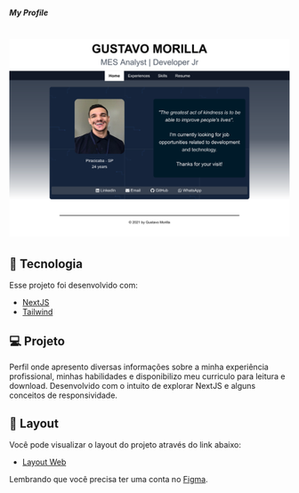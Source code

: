 ##### My Profile

<h1 align="center">
    <img alt="MyProfile" src=".github/cover.svg" />
</h1>

## 🧪 Tecnologia

Esse projeto foi desenvolvido com:

- [NextJS](https://nextjs.org/)
- [Tailwind](https://tailwindcss.com/)

## 💻 Projeto

Perfil onde apresento diversas informações sobre a minha experiência profissional, minhas habilidades e disponibilizo meu curriculo para leitura e download.
Desenvolvido com o intuito de explorar NextJS e alguns conceitos de responsividade.

## 🔖 Layout

Você pode visualizar o layout do projeto através do link abaixo:

- [Layout Web](https://www.figma.com/file/jrN9Vdmtmq6egJPtuqnLut/Profile?node-id=0%3A1)

Lembrando que você precisa ter uma conta no [Figma](http://figma.com/).
